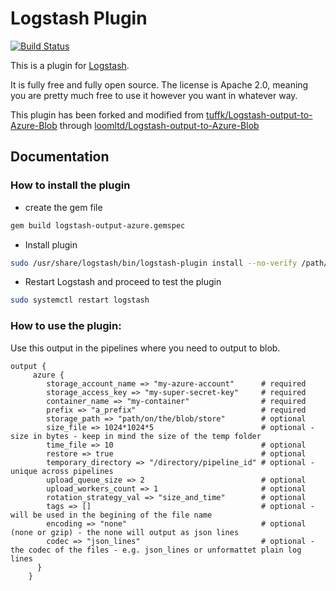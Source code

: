 # Logstash Plugin
[![Build Status](https://travis-ci.org/paulpc/Logstash-output-to-Azure-Blob.svg?branch=master)](https://travis-ci.org/paulpc/Logstash-output-to-Azure-Blob)

This is a plugin for [Logstash](https://github.com/elastic/logstash).

It is fully free and fully open source. The license is Apache 2.0, meaning you are pretty much free to use it however you want in whatever way.

This plugin has been forked and modified from [tuffk/Logstash-output-to-Azure-Blob](https://github.com/tuffk/Logstash-output-to-Azure-Blob) through [loomltd/Logstash-output-to-Azure-Blob](https://github.com/loomltd/logstash-output-to-azure-blob)
## Documentation

### How to install the plugin
- create the gem file
```sh
gem build logstash-output-azure.gemspec
```
- Install plugin
```sh
sudo /usr/share/logstash/bin/logstash-plugin install --no-verify /path/to/gem/file/logstash-output-azure-[version].gem
```
- Restart Logstash and proceed to test the plugin
```sh
sudo systemctl restart logstash
```
### How to use the plugin:
Use this output in the pipelines where you need to output to blob.
```
output {
     azure {
        storage_account_name => "my-azure-account"      # required
        storage_access_key => "my-super-secret-key"     # required
        container_name => "my-container"                # required
        prefix => "a_prefix"                            # required
        storage_path => "path/on/the/blob/store"        # optional
        size_file => 1024*1024*5                        # optional - size in bytes - keep in mind the size of the temp folder
        time_file => 10                                 # optional
        restore => true                                 # optional
        temporary_directory => "/directory/pipeline_id" # optional - unique across pipelines
        upload_queue_size => 2                          # optional
        upload_workers_count => 1                       # optional
        rotation_strategy_val => "size_and_time"        # optional
        tags => []                                      # optional - will be used in the begining of the file name
        encoding => "none"                              # optional (none or gzip) - the none will output as json lines
        codec => "json_lines"                           # optional - the codec of the files - e.g. json_lines or unformattet plain log lines
      }
    }
```
